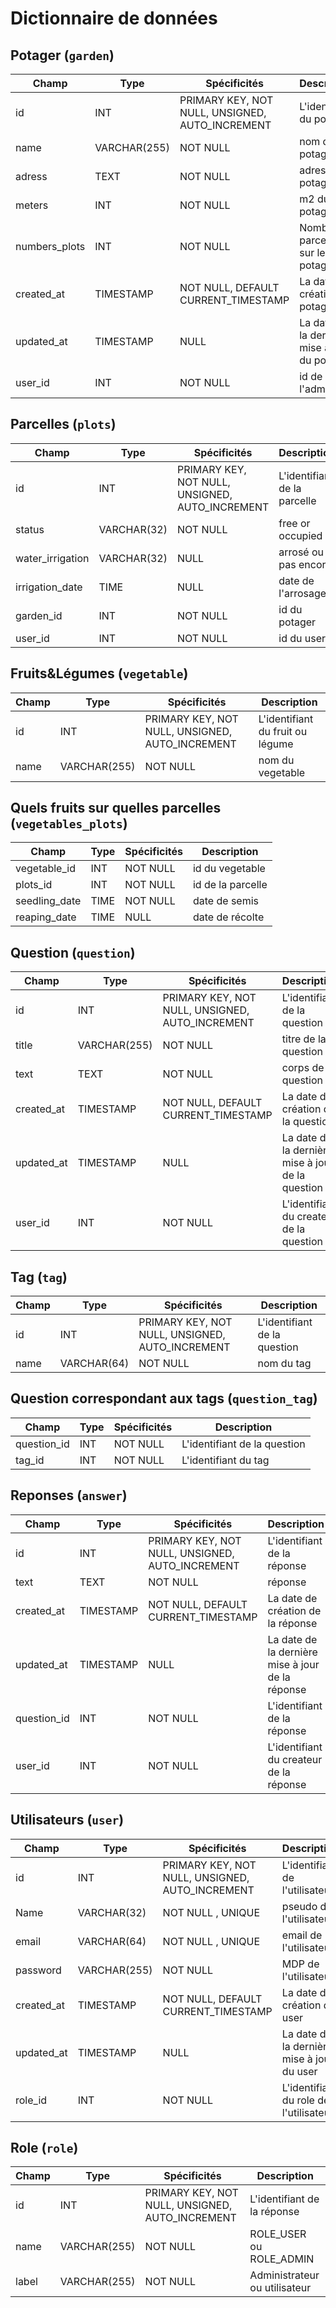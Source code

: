 # Dictionnaire de données

## Potager (`garden`)

|Champ|Type|Spécificités|Description|
|-|-|-|-|
| id | INT | PRIMARY KEY, NOT NULL, UNSIGNED, AUTO_INCREMENT | L'identifiant du potager |
| name | VARCHAR(255)| NOT NULL | nom du potager |
| adress | TEXT | NOT NULL | adresse du potager |
| meters | INT | NOT NULL| m2 du potager |
| numbers_plots | INT | NOT NULL | Nombre de parcelles sur le potager |
| created_at | TIMESTAMP | NOT NULL, DEFAULT CURRENT_TIMESTAMP | La date de création du potager |
| updated_at | TIMESTAMP | NULL | La date de la dernière mise à jour du potager |
| user_id | INT|NOT NULL | id de l'admin |


## Parcelles (`plots`)

|Champ|Type|Spécificités|Description|
|-|-|-|-|
|id|INT|PRIMARY KEY, NOT NULL, UNSIGNED, AUTO_INCREMENT|L'identifiant de la parcelle|
| status | VARCHAR(32)| NOT NULL | free or occupied |
| water_irrigation | VARCHAR(32)| NULL | arrosé ou pas encore|
| irrigation_date | TIME | NULL | date de l'arrosage|
| garden_id | INT|NOT NULL|id du potager|
| user_id | INT|NOT NULL|id du user|

## Fruits&Légumes (`vegetable`)

|Champ|Type|Spécificités|Description|
|-|-|-|-|
|id|INT|PRIMARY KEY, NOT NULL, UNSIGNED, AUTO_INCREMENT|L'identifiant du fruit ou légume|
| name | VARCHAR(255)| NOT NULL | nom du vegetable|

## Quels fruits sur quelles parcelles (`vegetables_plots`)

|Champ|Type|Spécificités|Description|
|-|-|-|-|
| vegetable_id | INT|NOT NULL|id du vegetable|
| plots_id | INT|NOT NULL|id de la parcelle|
| seedling_date | TIME | NOT NULL | date de semis|
| reaping_date | TIME | NULL | date de récolte|

## Question (`question`)

|Champ|Type|Spécificités|Description|
|-|-|-|-|
|id|INT|PRIMARY KEY, NOT NULL, UNSIGNED, AUTO_INCREMENT|L'identifiant de la question|
| title | VARCHAR(255)| NOT NULL | titre de la question|
| text | TEXT | NOT NULL | corps de la question|
|created_at | TIMESTAMP |NOT NULL, DEFAULT CURRENT_TIMESTAMP |La date de création de la question|
|updated_at | TIMESTAMP |NULL | La date de la dernière mise à jour de la question |
| user_id | INT |NOT NULL | L'identifiant du createur de la question |

## Tag (`tag`)

|Champ|Type|Spécificités|Description|
|-|-|-|-|
|id|INT|PRIMARY KEY, NOT NULL, UNSIGNED, AUTO_INCREMENT|L'identifiant de la question|
| name | VARCHAR(64) | NOT NULL | nom du tag|

## Question correspondant aux tags (`question_tag`)

|Champ|Type|Spécificités|Description|
|-|-|-|-|
|question_id|INT|NOT NULL|L'identifiant de la question|
| tag_id |INT |NOT NULL | L'identifiant du tag|

## Reponses (`answer`)

Champ|Type|Spécificités|Description|
|-|-|-|-|
|id|INT|PRIMARY KEY, NOT NULL, UNSIGNED, AUTO_INCREMENT|L'identifiant de la réponse|
| text | TEXT | NOT NULL | réponse|
| created_at | TIMESTAMP |NOT NULL, DEFAULT CURRENT_TIMESTAMP |La date de création de la réponse|
| updated_at | TIMESTAMP |NULL |La date de la dernière mise à jour de la réponse|
| question_id |INT|NOT NULL|L'identifiant de la réponse|
| user_id |INT |NOT NULL | L'identifiant du createur de la réponse|

## Utilisateurs (`user`)

Champ|Type|Spécificités|Description|
|-|-|-|-|
|id|INT|PRIMARY KEY, NOT NULL, UNSIGNED, AUTO_INCREMENT|L'identifiant de l'utilisateur|
| Name | VARCHAR(32)| NOT NULL , UNIQUE| pseudo de l'utilisateur|
| email | VARCHAR(64)| NOT NULL , UNIQUE| email de l'utilisateur|
| password | VARCHAR(255)| NOT NULL| MDP de l'utilisateur|
| created_at | TIMESTAMP |NOT NULL, DEFAULT CURRENT_TIMESTAMP |La date de création du user|
| updated_at | TIMESTAMP |NULL |La date de la dernière mise à jour du user|
| role_id |INT |NOT NULL | L'identifiant du role de l'utilisateur|

## Role (`role`)

Champ|Type|Spécificités|Description|
|-|-|-|-|
|id|INT|PRIMARY KEY, NOT NULL, UNSIGNED, AUTO_INCREMENT|L'identifiant de la réponse|
| name | VARCHAR(255) | NOT NULL | ROLE_USER ou ROLE_ADMIN|
| label | VARCHAR(255) | NOT NULL | Administrateur ou utilisateur|